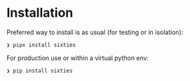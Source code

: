 # Installation

Preferred way to install is as usual (for testing or in isolation):

```console
❯ pipx install sixties
```

For production use or within a virtual python env:

```console
❯ pip install sixties
```

